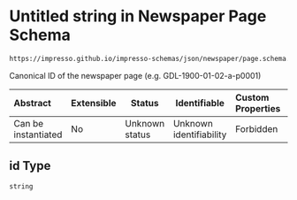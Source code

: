 # Untitled string in Newspaper Page Schema

```txt
https://impresso.github.io/impresso-schemas/json/newspaper/page.schema.json#/properties/id
```

Canonical ID of the newspaper page (e.g. GDL-1900-01-02-a-p0001)


| Abstract            | Extensible | Status         | Identifiable            | Custom Properties | Additional Properties | Access Restrictions | Defined In                                                           |
| :------------------ | ---------- | -------------- | ----------------------- | :---------------- | --------------------- | ------------------- | -------------------------------------------------------------------- |
| Can be instantiated | No         | Unknown status | Unknown identifiability | Forbidden         | Allowed               | none                | [page.schema.json\*](../out/page.schema.json "open original schema") |

## id Type

`string`
